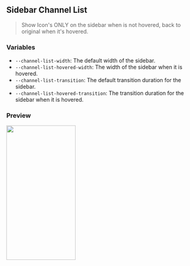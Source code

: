 ## Sidebar Channel List

> Show Icon's ONLY on the sidebar when is not hovered, back to original when it's hovered.

### Variables

- `--channel-list-width`: The default width of the sidebar.
- `--channel-list-hovered-width`: The width of the sidebar when it is hovered.
- `--channel-list-transition`: The default transition duration for the sidebar.
- `--channel-list-hovered-transition`: The transition duration for the sidebar when it is hovered.

### Preview

<img src="https://http.dog/404.jpg" width="60%" height="30%">

